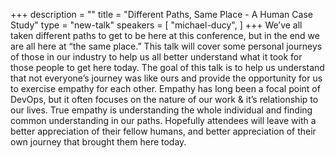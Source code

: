 +++
description = ""
title = "Different Paths, Same Place - A Human Case Study"
type = "new-talk"
speakers = [
        "michael-ducy",
]
+++
We’ve all taken different paths to get to be here at this conference, but in the end we are all here at “the same place.” This talk will cover some personal journeys of those in our industry to help us all better understand what it took for those people to get here today. The goal of this talk is to help us understand that not everyone’s journey was like ours and provide the opportunity for us to exercise empathy for each other. Empathy has long been a focal point of DevOps, but it often focuses on the nature of our work & it’s relationship to our lives. True empathy is understanding the whole individual and finding common understanding in our paths. Hopefully attendees will leave with a better appreciation of their fellow humans, and better appreciation of their own journey that brought them here today.